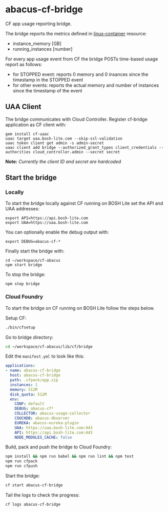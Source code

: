 abacus-cf-bridge
===

CF app usage reporting bridge.

The bridge reports the metrics defined in [linux-container](https://github.com/cloudfoundry-incubator/cf-abacus/blob/master/lib/plugins/provisioning/src/resources/linux-container.js) resource:
- instance_memory [GB]
- running_instances [number]
 
For every app usage event from CF the bridge POSTs time-based usage report as follows:
- for STOPPED event: reports 0 memory and 0 insances since the timestamp in the STOPPED event
- for other events: reports the actual memory and number of instances since the timestamp of the event

## UAA Client

The bridge communicates with Cloud Controller. Register cf-bridge application as CF client with:
```bosh
gem install cf-uaac
uaac target uaa.bosh-lite.com --skip-ssl-validation
uaac token client get admin -s admin-secret
uaac client add bridge --authorized_grant_types client_credentials --authorities cloud_controller.admin --secret secret
```

**Note:** *Currently the client ID and secret are hardcoded*

## Start the bridge

### Locally

To start the bridge locally against CF running on BOSH Lite set the API and UAA addresses:

```
export API=https://api.bosh-lite.com
export UAA=https://uaa.bosh-lite.com
```

You can optionally enable the debug output with:

```
export DEBUG=abacus-cf-*
```

Finally start the bridge with:

```
cd ~/workspace/cf-abacus
npm start bridge
```

To stop the bridge:

```
npm stop bridge
```

### Cloud Foundry

To start the bridge on CF running on BOSH Lite follow the steps below.

Setup CF:
```bash
./bin/cfsetup
```
Go to bridge directory:
```bash
cd ~/workspace/cf-abacus/lib/cf/bridge
```

Edit the `manifest.yml` to look like this:
```yml
applications:
- name: abacus-cf-bridge
  host: abacus-cf-bridge
  path: .cfpack/app.zip
  instances: 1
  memory: 512M
  disk_quota: 512M
  env:
    CONF: default
    DEBUG: abacus-cf*
    COLLECTOR: abacus-usage-collector
    COUCHDB: abacus-dbserver
    EUREKA: abacus-eureka-plugin
    UAA: https://uaa.bosh-lite.com:443
    API: https://api.bosh-lite.com:443
    NODE_MODULES_CACHE: false
```

Build, pack and push the bridge to Cloud Foundry:
```bash
npm install && npm run babel && npm run lint && npm test
npm run cfpack
npm run cfpush
```

Start the bridge:
```bash
cf start abacus-cf-bridge
```

Tail the logs to check the progress:
```bash
cf logs abacus-cf-bridge
```

